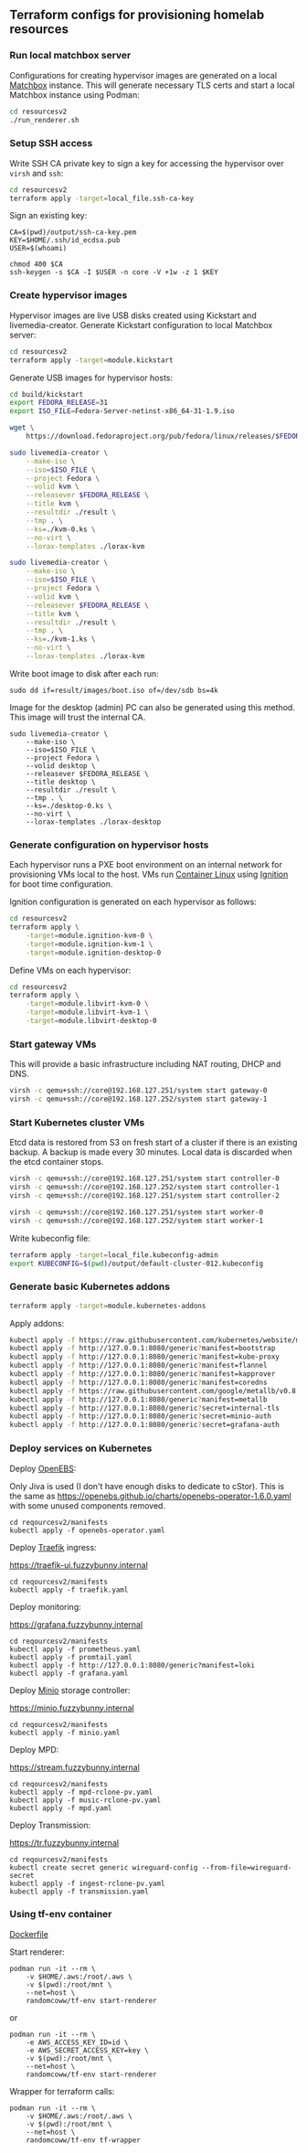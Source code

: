 ## Terraform configs for provisioning homelab resources

### Run local matchbox server

Configurations for creating hypervisor images are generated on a local [Matchbox](https://github.com/coreos/matchbox/) instance. This will generate necessary TLS certs and start a local Matchbox instance using Podman:

```bash
cd resourcesv2
./run_renderer.sh
```

### Setup SSH access

Write SSH CA private key to sign a key for accessing the hypervisor over `virsh` and `ssh`:

```bash
cd resourcesv2
terraform apply -target=local_file.ssh-ca-key
```

Sign an existing key:

```
CA=$(pwd)/output/ssh-ca-key.pem
KEY=$HOME/.ssh/id_ecdsa.pub
USER=$(whoami)

chmod 400 $CA
ssh-keygen -s $CA -I $USER -n core -V +1w -z 1 $KEY
```

### Create hypervisor images

Hypervisor images are live USB disks created using Kickstart and livemedia-creator. Generate Kickstart configuration to local Matchbox server:

```bash
cd resourcesv2
terraform apply -target=module.kickstart
```

Generate USB images for hypervisor hosts:

```bash
cd build/kickstart
export FEDORA_RELEASE=31
export ISO_FILE=Fedora-Server-netinst-x86_64-31-1.9.iso

wget \
    https://download.fedoraproject.org/pub/fedora/linux/releases/$FEDORA_RELEASE/Server/x86_64/iso/$ISO_FILE

sudo livemedia-creator \
    --make-iso \
    --iso=$ISO_FILE \
    --project Fedora \
    --volid kvm \
    --releasever $FEDORA_RELEASE \
    --title kvm \
    --resultdir ./result \
    --tmp . \
    --ks=./kvm-0.ks \
    --no-virt \
    --lorax-templates ./lorax-kvm

sudo livemedia-creator \
    --make-iso \
    --iso=$ISO_FILE \
    --project Fedora \
    --volid kvm \
    --releasever $FEDORA_RELEASE \
    --title kvm \
    --resultdir ./result \
    --tmp . \
    --ks=./kvm-1.ks \
    --no-virt \
    --lorax-templates ./lorax-kvm
```

Write boot image to disk after each run:

```
sudo dd if=result/images/boot.iso of=/dev/sdb bs=4k
```

Image for the desktop (admin) PC can also be generated using this method. This image will trust the internal CA.

```
sudo livemedia-creator \
    --make-iso \
    --iso=$ISO_FILE \
    --project Fedora \
    --volid desktop \
    --releasever $FEDORA_RELEASE \
    --title desktop \
    --resultdir ./result \
    --tmp . \
    --ks=./desktop-0.ks \
    --no-virt \
    --lorax-templates ./lorax-desktop
```

### Generate configuration on hypervisor hosts

Each hypervisor runs a PXE boot environment on an internal network for provisioning VMs local to the host. VMs run [Container Linux](https://coreos.com/os/docs/latest/) using [Ignition](https://coreos.com/ignition/docs/latest/) for boot time configuration.

Ignition configuration is generated on each hypervisor as follows:

```bash
cd resourcesv2
terraform apply \
    -target=module.ignition-kvm-0 \
    -target=module.ignition-kvm-1 \
    -target=module.ignition-desktop-0
```

Define VMs on each hypervisor:

```bash
cd resourcesv2
terraform apply \
    -target=module.libvirt-kvm-0 \
    -target=module.libvirt-kvm-1 \
    -target=module.libvirt-desktop-0
```

### Start gateway VMs

This will provide a basic infrastructure including NAT routing, DHCP and DNS.

```bash
virsh -c qemu+ssh://core@192.168.127.251/system start gateway-0
virsh -c qemu+ssh://core@192.168.127.252/system start gateway-1
```

### Start Kubernetes cluster VMs

Etcd data is restored from S3 on fresh start of a cluster if there is an existing backup. A backup is made every 30 minutes. Local data is discarded when the etcd container stops.

```bash
virsh -c qemu+ssh://core@192.168.127.251/system start controller-0
virsh -c qemu+ssh://core@192.168.127.252/system start controller-1
virsh -c qemu+ssh://core@192.168.127.251/system start controller-2

virsh -c qemu+ssh://core@192.168.127.251/system start worker-0
virsh -c qemu+ssh://core@192.168.127.252/system start worker-1
```

Write kubeconfig file:

```bash
terraform apply -target=local_file.kubeconfig-admin
export KUBECONFIG=$(pwd)/output/default-cluster-012.kubeconfig
```

### Generate basic Kubernetes addons

```bash
terraform apply -target=module.kubernetes-addons
```

Apply addons:

```bash
kubectl apply -f https://raw.githubusercontent.com/kubernetes/website/master/content/en/examples/policy/privileged-psp.yaml
kubectl apply -f http://127.0.0.1:8080/generic?manifest=bootstrap
kubectl apply -f http://127.0.0.1:8080/generic?manifest=kube-proxy
kubectl apply -f http://127.0.0.1:8080/generic?manifest=flannel
kubectl apply -f http://127.0.0.1:8080/generic?manifest=kapprover
kubectl apply -f http://127.0.0.1:8080/generic?manifest=coredns
kubectl apply -f https://raw.githubusercontent.com/google/metallb/v0.8.3/manifests/metallb.yaml
kubectl apply -f http://127.0.0.1:8080/generic?manifest=metallb
kubectl apply -f http://127.0.0.1:8080/generic?secret=internal-tls
kubectl apply -f http://127.0.0.1:8080/generic?secret=minio-auth
kubectl apply -f http://127.0.0.1:8080/generic?secret=grafana-auth
```

### Deploy services on Kubernetes

Deploy [OpenEBS](https://www.openebs.io/):

Only Jiva is used (I don't have enough disks to dedicate to cStor). This is the same as https://openebs.github.io/charts/openebs-operator-1.6.0.yaml with some unused components removed.

```
cd reqourcesv2/manifests
kubectl apply -f openebs-operator.yaml
```

Deploy [Traefik](https://traefik.io/) ingress:

https://traefik-ui.fuzzybunny.internal

```
cd reqourcesv2/manifests
kubectl apply -f traefik.yaml
```

Deploy monitoring:

https://grafana.fuzzybunny.internal

```
cd reqourcesv2/manifests
kubectl apply -f prometheus.yaml
kubectl apply -f promtail.yaml
kubectl apply -f http://127.0.0.1:8080/generic?manifest=loki
kubectl apply -f grafana.yaml
```

Deploy [Minio](https://min.io/) storage controller:

https://minio.fuzzybunny.internal

```
cd reqourcesv2/manifests
kubectl apply -f minio.yaml
```

Deploy MPD:

https://stream.fuzzybunny.internal

```
cd reqourcesv2/manifests
kubectl apply -f mpd-rclone-pv.yaml
kubectl apply -f music-rclone-pv.yaml
kubectl apply -f mpd.yaml
```

Deploy Transmission:

https://tr.fuzzybunny.internal

```
cd reqourcesv2/manifests
kubectl create secret generic wireguard-config --from-file=wireguard-secret
kubectl apply -f ingest-rclone-pv.yaml
kubectl apply -f transmission.yaml
```

### Using tf-env container

[Dockerfile](build/dev/Dockerfile)

Start renderer:

```
podman run -it --rm \
    -v $HOME/.aws:/root/.aws \
    -v $(pwd):/root/mnt \
    --net=host \
    randomcoww/tf-env start-renderer
```

or

```
podman run -it --rm \
    -e AWS_ACCESS_KEY_ID=id \
    -e AWS_SECRET_ACCESS_KEY=key \
    -v $(pwd):/root/mnt \
    --net=host \
    randomcoww/tf-env start-renderer
```

Wrapper for terraform calls:

```
podman run -it --rm \
    -v $HOME/.aws:/root/.aws \
    -v $(pwd):/root/mnt \
    --net=host \
    randomcoww/tf-env tf-wrapper
```
